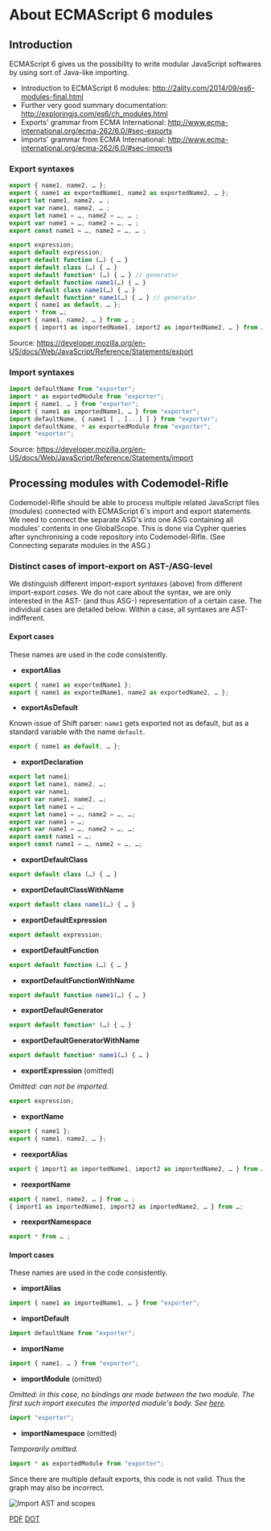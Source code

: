 # About ECMAScript 6 modules

## Introduction

ECMAScript 6 gives us the possibility to write modular JavaScript softwares by using sort of Java-like importing.

* Introduction to ECMAScript 6 modules: <http://2ality.com/2014/09/es6-modules-final.html>
* Further very good summary documentation: <http://exploringjs.com/es6/ch_modules.html>
* Exports' grammar from ECMA International: <http://www.ecma-international.org/ecma-262/6.0/#sec-exports>
* Imports' grammar from ECMA International: <http://www.ecma-international.org/ecma-262/6.0/#sec-imports>

### Export syntaxes

```JavaScript
export { name1, name2, … };
export { name1 as exportedName1, name2 as exportedName2, … };
export let name1, name2, … ;
export var name1, name2, … ;
export let name1 = …, name2 = …, … ;
export var name1 = …, name2 = …, … ;
export const name1 = …, name2 = …, … ;

export expression;
export default expression;
export default function (…) { … }
export default class (…) { … }
export default function* (…) { … } // generator
export default function name1(…) { … }
export default class name1(…) { … }
export default function* name1(…) { … } // generator
export { name1 as default, … };
export * from …;
export { name1, name2, … } from … ;
export { import1 as importedName1, import2 as importedName2, … } from …;
```

Source: <https://developer.mozilla.org/en-US/docs/Web/JavaScript/Reference/Statements/export>

### Import syntaxes

```JavaScript
import defaultName from "exporter";
import * as exportedModule from "exporter";
import { name1, … } from "exporter";
import { name1 as importedName1, … } from "exporter";
import defaultName, { name1 [ , [...] ] } from "exporter";
import defaultName, * as exportedModule from "exporter";
import "exporter";
```

Source: <https://developer.mozilla.org/en-US/docs/Web/JavaScript/Reference/Statements/import>

## Processing modules with Codemodel-Rifle

Codemodel-Rifle should be able to process multiple related JavaScript files (modules) connected with ECMAScript 6's import and export statements. We need to connect the separate ASG's into one ASG containing all modules' contents in one GlobalScope. This is done via Cypher queries after synchronising a code repository into Codemodel-Rifle. (See Connecting separate modules in the ASG.)

### Distinct cases of import-export on AST-/ASG-level

We distinguish different import-export *syntaxes* (above) from different import-export *cases*. We do not care about the syntax, we are only interested in the AST- (and thus ASG-) representation of a certain case. The individual cases are detailed below. Within a case, all syntaxes are AST-indifferent.

#### Export cases

These names are used in the code consistently.

* **exportAlias**

```JavaScript
export { name1 as exportedName1 };
export { name1 as exportedName1, name2 as exportedName2, … };
```

* **exportAsDefault**

Known issue of Shift parser: `name1` gets exported not as default, but as a standard variable with the name `default`.

```JavaScript
export { name1 as default, … };
```

* **exportDeclaration**

```JavaScript
export let name1;
export let name1, name2, …;
export var name1;
export var name1, name2, …;
export let name1 = …;
export let name1 = …, name2 = …, …;
export var name1 = …;
export var name1 = …, name2 = …, …;
export const name1 = …;
export const name1 = …, name2 = …, …;
```

* **exportDefaultClass**

```JavaScript
export default class (…) { … }
```

* **exportDefaultClassWithName**

```JavaScript
export default class name1(…) { … }
```

* **exportDefaultExpression**

```JavaScript
export default expression;
```

* **exportDefaultFunction**

```JavaScript
export default function (…) { … }
```

* **exportDefaultFunctionWithName**

```JavaScript
export default function name1(…) { … }
```

* **exportDefaultGenerator**

```JavaScript
export default function* (…) { … }
```

* **exportDefaultGeneratorWithName**

```JavaScript
export default function* name1(…) { … }
```

* **exportExpression** (omitted)

*Omitted: can not be imported.*

```JavaScript
export expression;
```

* **exportName**

```JavaScript
export { name1 };
export { name1, name2, … };
```

* **reexportAlias**

```JavaScript
export { import1 as importedName1, import2 as importedName2, … } from …;
```

* **reexportName**

```JavaScript
export { name1, name2, … } from … ;
{ import1 as importedName1, import2 as importedName2, … } from …;
```

* **reexportNamespace**

```JavaScript
export * from … ;
```

#### Import cases

These names are used in the code consistently.

* **importAlias**

```JavaScript
import { name1 as importedName1, … } from "exporter";
```

* **importDefault**

```JavaScript
import defaultName from "exporter";
```

* **importName**

```JavaScript
import { name1, … } from "exporter";
```

* **importModule** (omitted)

*Omitted: in this case, no bindings are made between the two module. The first such import executes the imported module's body. See [here](http://exploringjs.com/es6/ch_modules.html#_importing-styles).*

```JavaScript
import "exporter";
```

* **importNamespace** (omitted)

*Temporarily omitted.*

```JavaScript
import * as exportedModule from "exporter";
```

Since there are multiple default exports, this code is not valid. Thus the graph may also be incorrect.

![Import AST and scopes](https://github.com/steindani/codemodel-rifle/wiki/img/export.dot.png)

[PDF](https://github.com/steindani/codemodel-rifle/wiki/img/export.dot.pdf) 
[DOT](https://github.com/steindani/codemodel-rifle/wiki/img/export.dot)
